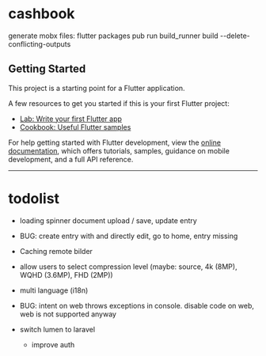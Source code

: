 # cashbook

generate mobx files: flutter packages pub run build_runner build --delete-conflicting-outputs

## Getting Started

This project is a starting point for a Flutter application.

A few resources to get you started if this is your first Flutter project:

- [Lab: Write your first Flutter app](https://docs.flutter.dev/get-started/codelab)
- [Cookbook: Useful Flutter samples](https://docs.flutter.dev/cookbook)

For help getting started with Flutter development, view the
[online documentation](https://docs.flutter.dev/), which offers tutorials,
samples, guidance on mobile development, and a full API reference.

---


# todolist

- loading spinner document upload / save, update entry
- BUG: create entry with and directly edit, go to home, entry missing
- Caching remote bilder
- allow users to select compression level (maybe: source, 4k (8MP), WQHD (3.6MP), FHD (2MP))
- multi language (i18n)
- BUG: intent on web throws exceptions in console. disable code on web, web is not supported anyway

- switch lumen to laravel
  - improve auth